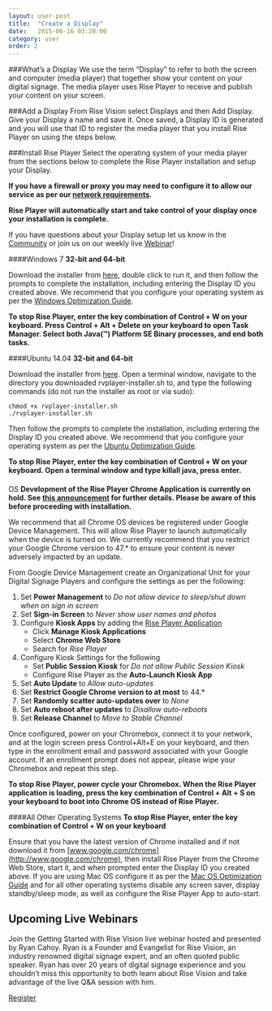 ```yaml
---
layout: user-post
title:  "Create a Display"
date:   2015-06-16 03:20:00
category: user
order: 2
---
```

###What’s a Display
We use the term “Display” to refer to both the screen and computer (media player) that together show your content on your digital signage. The media player uses Rise Player to receive and publish your content on your screen.

###Add a Display
From Rise Vision select Displays and then Add Display. Give your Display a name and save it. Once saved, a Display ID is generated and you will use that ID to register the media player that you install Rise Player on using the steps below.

###Install Rise Player
Select the operating system of your media player from the sections below to complete the Rise Player installation and setup your Display.

**If you have a firewall or proxy you may need to configure it to allow our service as per our [network requirements](user/advanced/display/network-requirements).**

**Rise Player will automatically start and take control of your display once your installation is complete.**

If you have questions about your Display setup let us know in the [Community](https://community.risevision.com) or join us on our weekly live [Webinar](https://www.risevision.com/webinars)!

####Windows 7 
**32-bit and 64-bit**

Download the installer from [here](http://install-versions.risevision.com/rvplayer-installer.exe), double click to run it, and then follow the prompts to complete the installation, including entering the Display ID you created above. We recommend that you configure your operating system as per the [Windows Optimization Guide](user/advanced/display/Windows-Optimization).

**To stop Rise Player, enter the key combination of Control + W on your keyboard. Press Control + Alt + Delete on your keyboard to open Task Manager. Select both Java(™) Platform SE Binary processes, and end both tasks.**

####Ubuntu 14.04 
**32-bit and 64-bit**

Download the installer from [here](http://install-versions.risevision.com/rvplayer-installer.sh). Open a terminal window, navigate to the directory you downloaded rvplayer-installer.sh to, and type the following commands (do not run the installer as root or via sudo):

```
chmod +x rvplayer-installer.sh
./rvplayer-installer.sh

```

Then follow the prompts to complete the installation, including entering the Display ID you created above. We recommend that you configure your operating system as per the [Ubuntu Optimization Guide](user/advanced/display/Ubuntu-Optimization).

**To stop Rise Player, enter the key combination of Control + W on your keyboard. Open a terminal window and type killall java, press enter.**

####
OS
**Development of the Rise Player Chrome Application is currently on hold.  See [this announcement](https://community.risevision.com/rise_vision_inc/topics/chrome-application-player-on-hold-due-to-issues) for further details. Please be aware of this before proceeding with installation.**

We recommend that all Chrome OS devices be registered under Google Device Management. This will allow Rise Player to launch automatically when the device is turned on. We currently recommend that you restrict your Google Chrome version to 47.* to ensure your content is never adversely impacted by an update.

From Google Device Management create an Organizational Unit for your Digital Signage Players and configure the settings as per the following:

1. Set **Power Management** to *Do not allow device to sleep/shut down when on sign in screen*
2. Set **Sign-in Screen** to *Never show user names and photos*
3. Configure **Kiosk Apps** by adding the [Rise Player Application](https://chrome.google.com/webstore/detail/rise-vision-chrome-app-pl/ilcmohdkjfcfekfmpdppgoaaemgdmhaa)
	* Click **Manage Kiosk Applications**
	* Select **Chrome Web Store**
	* Search for *Rise Player*
4. Configure Kiosk Settings for the following
	* Set **Public Session Kiosk** for *Do not allow Public Session Kiosk*
	* Configure Rise Player as the **Auto-Launch Kiosk App** 
5. Set **Auto Update** to *Allow auto-updates*
6. Set **Restrict Google Chrome version to at most** to 44.*
7. Set **Randomly scatter auto-updates over** to *None*
8. Set **Auto reboot after updates** to *Disallow auto-reboots*
9. Set **Release Channel** to *Move to Stable Channel*

Once configured, power on your Chromebox, connect it to your network, and at the login screen press Control+Alt+E on your keyboard, and then type in the enrollment email and password associated with your Google account. If an enrollment prompt does not appear, please wipe your Chromebox and repeat this step.

**To stop Rise Player, power cycle your Chromebox. When the Rise Player application is loading, press the key combination of Control + Alt + S on your keyboard to boot into Chrome OS instead of Rise Player.**

####All Other Operating Systems
**To stop Rise Player, enter the key combination  of Control + W on your keyboard**

Ensure that you have the latest version of Chrome installed and if not download it from [www.google.com/chrome](http://www.google.com/chrome), then install Rise Player from the Chrome Web Store, start it, and when prompted enter the Display ID you created above. If you are using Mac OS configure it as per the [Mac OS Optimization Guide](user/advanced/display/Mac-Optimization) and for all other operating systems disable any screen saver, display standby/sleep mode, as well as configure the Rise Player App to auto-start.

<div class="home-pricing home-pricing-2" style="padding-top: 0px; padding-bottom:40px;">
<div class="content-box ryan-picture-bg remove-bottom">
<div class="content-box-body">
<div class="row">
<div class="col-md-8 col-md-offset-4">
<h2 class="add-top">Upcoming Live Webinars</h2>
<p class="add-bottom">Join the Getting Started with Rise Vision live webinar hosted and presented by Ryan Cahoy. Ryan is a Founder and Evangelist for Rise Vision, an industry renowned digital signage expert, and an often quoted public speaker. Ryan has over 20 years of digital signage experience and you shouldn’t miss this opportunity to both learn about Rise Vision and take advantage of the live Q&A session with him.</p>
<a href="https://www.risevision.com/webinars" class="btn btn-primary btn-hg">Register <i class="fa fa-chevron-circle-right icon-right"></i></a>
</div>
</div>
</div>
</div>
</div>
</div>

<style>
.home-pricing .btn{
margin-top:0px;
}
.ryan-picture-bg {
background-image:url('https://s3.amazonaws.com/Rise-Images/Experimental/ryan-webinar.png');
background-size:cover;
}
@media (max-width: 992px) {
.ryan-picture-bg {
background-image:none;
background-size:cover;
}
}
</style>
